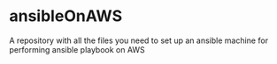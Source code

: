 # ansibleOnAWS
A repository with all the files you need to set up an ansible machine for performing ansible playbook on AWS 
